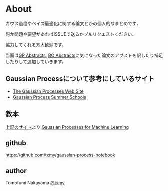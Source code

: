 # About

ガウス過程やベイズ最適化に関する論文とかの個人的なまとめです．

何か問題や要望があればISSUEで送るかプルリクエストください．

協力してくれる方大歓迎です。

当面は[GP Abstracts](gp-abstracts.md), [BO Abstracts](bo-abstracts.md)に気になった論文のアブストを訳したり補足したりして追加していきます。

## Gaussian Processについて参考にしているサイト

+ [The Gaussian Processes Web Site](http://www.gaussianprocess.org/)
+ [Gaussian Process Summer Schools](http://gpss.cc/)

## 教本
[上記のサイト](http://www.gaussianprocess.org/)より
[Gaussian Processes for Machine Learning](http://www.gaussianprocess.org/gpml/)

## github
https://github.com/txmy/gaussian-process-notebook

## author
Tomofumi Nakayama [@txmy](http://twitter.com/txmy)
